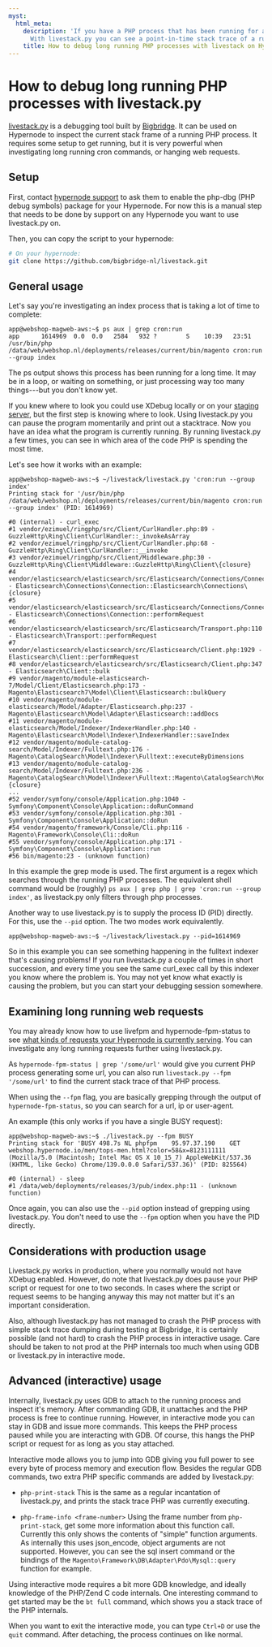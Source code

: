 ```yaml
---
myst:
  html_meta:
    description: 'If you have a PHP process that has been running for a long while, it can be difficult to find out what it’s currently doing.
      With livestack.py you can see a point-in-time stack trace of a running process, and have a place to start debugging further.'
    title: How to debug long running PHP processes with livestack on Hypernode?
---
```


# How to debug long running PHP processes with livestack.py

[livestack.py](https://github.com/bigbridge-nl/livestack) is a debugging tool built by [Bigbridge](https://bigbridge.nl).
It can be used on Hypernode to inspect the current stack frame of a running PHP process.
It requires some setup to get running, but it is very powerful when investigating long running cron commands, or hanging web requests.

## Setup

First, contact [hypernode support](mailto:support@hypernode.io?subject=PHP%20debug%20symbols) to ask them to enable the php-dbg (PHP debug symbols) package for your Hypernode.
For now this is a manual step that needs to be done by support on any Hypernode you want to use livestack.py on.

Then, you can copy the script to your hypernode:

```bash
# On your hypernode:
git clone https://github.com/bigbridge-nl/livestack.git
```

## General usage

Let's say you're investigating an index process that is taking a lot of time to complete:

```shell
app@webshop-magweb-aws:~$ ps aux | grep cron:run
app      1614969  0.0  0.0   2584   932 ?        S    10:39   23:51 /usr/bin/php /data/web/webshop.nl/deployments/releases/current/bin/magento cron:run --group index
```

The ps output shows this process has been running for a long time.
It may be in a loop, or waiting on something, or just processing way too many things---but you don't know yet.

If you knew where to look you could use XDebug locally or on your [staging server](/hypernode-platform/php/remote-debugging.md), but the first step is knowing where to look.
Using livestack.py you can pause the program momentarily and print out a stacktrace.
Now you have an idea what the program is currently running.
By running livestack.py a few times, you can see in which area of the code PHP is spending the most time.

Let's see how it works with an example:

```shell
app@webshop-magweb-aws:~$ ~/livestack/livestack.py 'cron:run --group index'
Printing stack for '/usr/bin/php /data/web/webshop.nl/deployments/releases/current/bin/magento cron:run --group index' (PID: 1614969)

#0 (internal) - curl_exec
#1 vendor/ezimuel/ringphp/src/Client/CurlHandler.php:89 - GuzzleHttp\Ring\Client\CurlHandler::_invokeAsArray
#2 vendor/ezimuel/ringphp/src/Client/CurlHandler.php:68 - GuzzleHttp\Ring\Client\CurlHandler::__invoke
#3 vendor/ezimuel/ringphp/src/Client/Middleware.php:30 - GuzzleHttp\Ring\Client\Middleware::GuzzleHttp\Ring\Client\{closure}
#4 vendor/elasticsearch/elasticsearch/src/Elasticsearch/Connections/Connection.php:265 - Elasticsearch\Connections\Connection::Elasticsearch\Connections\{closure}
#5 vendor/elasticsearch/elasticsearch/src/Elasticsearch/Connections/Connection.php:241 - Elasticsearch\Connections\Connection::performRequest
#6 vendor/elasticsearch/elasticsearch/src/Elasticsearch/Transport.php:110 - Elasticsearch\Transport::performRequest
#7 vendor/elasticsearch/elasticsearch/src/Elasticsearch/Client.php:1929 - Elasticsearch\Client::performRequest
#8 vendor/elasticsearch/elasticsearch/src/Elasticsearch/Client.php:347 - Elasticsearch\Client::bulk
#9 vendor/magento/module-elasticsearch-7/Model/Client/Elasticsearch.php:173 - Magento\Elasticsearch7\Model\Client\Elasticsearch::bulkQuery
#10 vendor/magento/module-elasticsearch/Model/Adapter/Elasticsearch.php:237 - Magento\Elasticsearch\Model\Adapter\Elasticsearch::addDocs
#11 vendor/magento/module-elasticsearch/Model/Indexer/IndexerHandler.php:140 - Magento\Elasticsearch\Model\Indexer\IndexerHandler::saveIndex
#12 vendor/magento/module-catalog-search/Model/Indexer/Fulltext.php:176 - Magento\CatalogSearch\Model\Indexer\Fulltext::executeByDimensions
#13 vendor/magento/module-catalog-search/Model/Indexer/Fulltext.php:236 - Magento\CatalogSearch\Model\Indexer\Fulltext::Magento\CatalogSearch\Model\Indexer\{closure}
...
#52 vendor/symfony/console/Application.php:1040 - Symfony\Component\Console\Application::doRunCommand
#53 vendor/symfony/console/Application.php:301 - Symfony\Component\Console\Application::doRun
#54 vendor/magento/framework/Console/Cli.php:116 - Magento\Framework\Console\Cli::doRun
#55 vendor/symfony/console/Application.php:171 - Symfony\Component\Console\Application::run
#56 bin/magento:23 - (unknown function)
```

In this example the grep mode is used.
The first argument is a regex which searches through the running PHP processes.
The equivalent shell command would be (roughly) `ps aux | grep php | grep 'cron:run --group index'`, as livestack.py only filters through php processes.

Another way to use livestack.py is to supply the process ID (PID) directly.
For this, use the `--pid` option.
The two modes work equivalently.

```shell
app@webshop-magweb-aws:~$ ~/livestack/livestack.py --pid=1614969
```

So in this example you can see something happening in the fulltext indexer that's causing problems!
If you run livestack.py a couple of times in short succession, and every time you see the same curl_exec call by this indexer you know where the problem is.
You may not yet know what exactly is causing the problem, but you can start your debugging session somewhere.

## Examining long running web requests

You may already know how to use livefpm and hypernode-fpm-status to see [what kinds of requests your Hypernode is currently serving](/hypernode-platform/tools/what-kind-of-request-is-my-hypernode-serving.md).
You can investigate any long running requests further using livestack.py.


As `hypernode-fpm-status | grep '/some/url'` would give you current PHP process generating some url, you can also run `livestack.py --fpm '/some/url'` to find the current stack trace of that PHP process.

When using the `--fpm` flag, you are basically grepping through the output of `hypernode-fpm-status`, so you can search for a url, ip or user-agent.

An example (this only works if you have a single BUSY request):

```shell
app@webshop-magweb-aws:~$ ./livestack.py --fpm BUSY
Printing stack for 'BUSY 498.7s NL phpfpm    95.97.37.190    GET  webshop.hypernode.io/men/tops-men.html?color=58&x=8123111111   (Mozilla/5.0 (Macintosh; Intel Mac OS X 10_15_7) AppleWebKit/537.36 (KHTML, like Gecko) Chrome/139.0.0.0 Safari/537.36)' (PID: 825564)

#0 (internal) - sleep
#1 /data/web/deployments/releases/3/pub/index.php:11 - (unknown function)
```

Once again, you can also use the `--pid` option instead of grepping using livestack.py.
You don't need to use the `--fpm` option when you have the PID directly.

## Considerations with production usage

Livestack.py works in production, where you normally would not have XDebug enabled.
However, do note that livestack.py does pause your PHP script or request for one to two seconds.
In cases where the script or request seems to be hanging anyway this may not matter but it's an important consideration.

Also, although livestack.py has not managed to crash the PHP process with simple stack trace dumping during testing at Bigbridge, it is certainly possible (and not hard) to crash the PHP process in interactive usage.
Care should be taken to not prod at the PHP internals too much when using GDB or livestack.py in interactive mode.

## Advanced (interactive) usage

Internally, livestack.py uses GDB to attach to the running process and inspect it's memory.
After commanding GDB, it unattaches and the PHP process is free to continue running.
However, in interactive mode you can stay in GDB and issue more commands.
This keeps the PHP process paused while you are interacting with GDB.
Of course, this hangs the PHP script or request for as long as you stay attached.

Interactive mode allows you to jump into GDB giving you full power to see every byte of process memory and execution flow.
Besides the regular GDB commands, two extra PHP specific commands are added by livestack.py:

- `php-print-stack` This is the same as a regular incantation of livestack.py, and prints the stack trace PHP was currently executing.

- `php-frame-info <frame-number>` Using the frame number from `php-print-stack`, get some more information about this function call.
Currently this only shows the contents of "simple" function arguments.
As internally this uses json_encode, object arguments are not supported.
However, you can see the sql insert command or the bindings of the `Magento\Framework\DB\Adapter\Pdo\Mysql::query` function for example.

Using interactive mode requires a bit more GDB knowledge, and ideally knowledge of the PHP/Zend C code internals.
One interesting command to get started may be the `bt full` command, which shows you a stack trace of the PHP internals.

When you want to exit the interactive mode, you can type `Ctrl+D` or use the `quit` command.
After detaching, the process continues on like normal.
